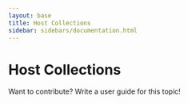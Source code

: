 ```yaml
---
layout: base
title: Host Collections
sidebar: sidebars/documentation.html
---
```


# Host Collections

Want to contribute? Write a user guide for this topic!
